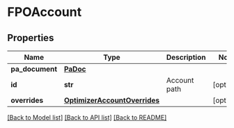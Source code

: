 # FPOAccount


## Properties
Name | Type | Description | Notes
------------ | ------------- | ------------- | -------------
**pa_document** | [**PaDoc**](PaDoc.md) |  | 
**id** | **str** | Account path | [optional] 
**overrides** | [**OptimizerAccountOverrides**](OptimizerAccountOverrides.md) |  | [optional] 

[[Back to Model list]](../README.md#documentation-for-models) [[Back to API list]](../README.md#documentation-for-api-endpoints) [[Back to README]](../README.md)


